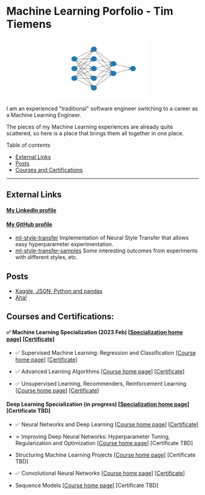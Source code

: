 
# Machine Learning Porfolio - Tim Tiemens


<p align="center">
   <img src="docs/images/nnet.svg" alt="SVG neural net"
   	  width="240" height="160"/>
</p>

I am an experienced "traditional" software engineer switching to a career as a Machine Learning Engineer.

The pieces of my Machine Learning experiences are already quite scattered, so here is a place that brings them all together in one place.



Table of contents

 * [External Links](#externallinks)
 * [Posts](#posts)
 * [Courses and Certifications](#coursesandcertifications)


----


## External Links

#### [My LinkedIn profile](https://www.linkedin.com/in/tim-tiemens-61a6957/)
#### [My GitHub profile](https://github.com/timtiemens)
 * [ml-style-transfer](https://github.com/timtiemens/ml-style-transfer) Implementation of Neural Style Transfer that allows easy hyperparameter experimentation.
 * [ml-style-transfer-samples](https://github.com/timtiemens/ml-style-transfer-samples) Some interesting outcomes from experiments with different styles, etc.

## Posts

 * [Kaggle, JSON, Python and pandas](http://tiemensfamily.com/timoncs/2023/03/17/kaggle-json-python-and-pandas/)
 * [Aha!](http://tiemensfamily.com/timoncs/2023/04/08/read-do-aha/)
 

## Courses and Certifications:


#### &#9989; Machine Learning Specialization (2023 Feb) [[Specialization home page](https://www.coursera.org/specializations/machine-learning-introduction)]  [[Certificate](https://coursera.org/share/80f01680f536f1f6db088ba5bf3fd7b4)]

* &#9989; Supervised Machine Learning: Regression and Classification
 [[Course home page](https://www.coursera.org/learn/machine-learning/)]
 [[Certificate](https://coursera.org/share/d5e0886a15855604b2c8f9a85dd11c33)]

* &#9989; Advanced Learning Algorithms
 [[Course home page](https://www.coursera.org/learn/advanced-learning-algorithms)]
 [[Certificate](https://coursera.org/share/b7f5cb59c427f79a87cd2661f50067d8)]

* &#9989; Unsupervised Learning, Recommenders, Reinforcement Learning
 [[Course home page](https://www.coursera.org/learn/unsupervised-learning-recommenders-reinforcement-learning)]
 [[Certificate](https://coursera.org/share/67da5f33a46db1c531bcb0656e645735)]


#### Deep Learning Specialization (in progress) [[Specialization home page](https://www.coursera.org/specializations/deep-learning)]  [Certificate TBD]

* &#9989; Neural Networks and Deep Learning
 [[Course home page](https://www.coursera.org/learn/neural-networks-deep-learning)]
 [[Certificate](https://coursera.org/share/b71eba6b242198b6f111e57081cc972b)]

* &#10146; Improving Deep Neural Networks: Hyperparameter Tuning, Regularization and Optimization
 [[Course home page](https://www.coursera.org/learn/deep-neural-network)]
 [Certificate TBD]

* Structuring Machine Learning Projects
 [[Course home page](https://www.coursera.org/learn/machine-learning-projects)]
 [Certificate TBD]

* &#9989; Convolutional Neural Networks
 [[Course home page](https://www.coursera.org/learn/convolutional-neural-networks)]
 [[Certificate](https://coursera.org/share/32215c9bb3c4ba021d77387222afbe9f)]

* Sequence Models
 [[Course home page](https://www.coursera.org/learn/nlp-sequence-models)]
 [Certificate TBD]

